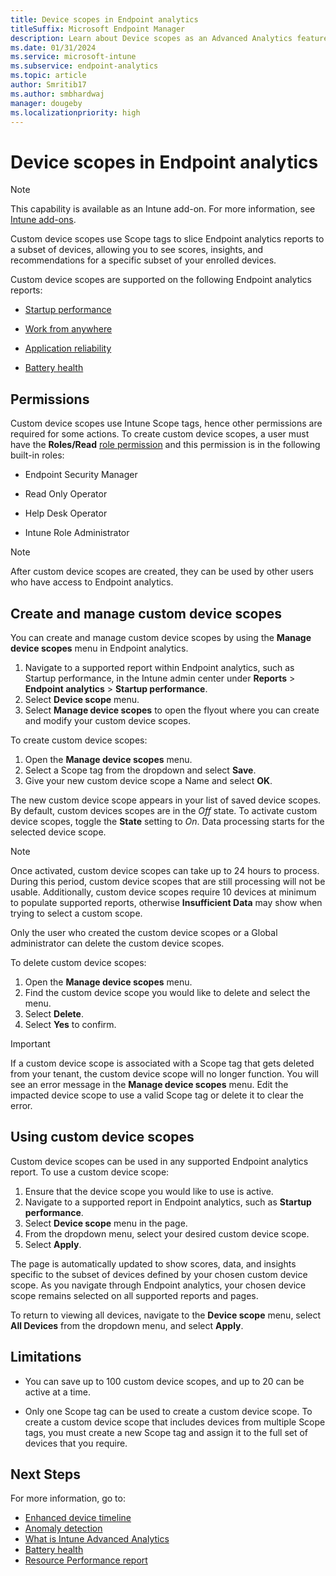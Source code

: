 ```yaml
---
title: Device scopes in Endpoint analytics
titleSuffix: Microsoft Endpoint Manager
description: Learn about Device scopes as an Advanced Analytics feature in Microsoft Intune
ms.date: 01/31/2024
ms.service: microsoft-intune
ms.subservice: endpoint-analytics
ms.topic: article
author: Smritib17
ms.author: smbhardwaj
manager: dougeby
ms.localizationpriority: high
---
```

# Device scopes in Endpoint analytics

> [!NOTE]
> This capability is available as an Intune add-on. For more information, see [Intune add-ons](../intune/fundamentals/intune-add-ons.md).

Custom device scopes use Scope tags to slice Endpoint analytics reports to a subset of devices, allowing you to see scores, insights, and recommendations for a specific subset of your enrolled devices.

Custom device scopes are supported on the following Endpoint analytics reports:

- [Startup performance](startup-performance.md)

- [Work from anywhere](work-from-anywhere.md)

- [Application reliability](app-reliability.md)
 
- [Battery health](battery-health.md)

## Permissions  

Custom device scopes use Intune Scope tags, hence other permissions are required for some actions.
To create custom device scopes, a user must have the **Roles/Read** [role permission](../intune/fundamentals/create-custom-role.md#custom-role-permissions) and this permission is in the following built-in roles:

- Endpoint Security Manager

- Read Only Operator

- Help Desk Operator

- Intune Role Administrator  

> [!NOTE]
> After custom device scopes are created, they can be used by other users who have access to Endpoint analytics.

## Create and manage custom device scopes

You can create and manage custom device scopes by using the **Manage device scopes** menu in Endpoint analytics.  

1. Navigate to a supported report within Endpoint analytics, such as Startup performance, in the Intune admin center under **Reports** > **Endpoint analytics** > **Startup performance**.
2. Select **Device scope** menu.  
3. Select **Manage device scopes** to open the flyout where you can create and modify your custom device scopes.

To create custom device scopes:

1. Open the **Manage device scopes** menu.
1. Select a Scope tag from the dropdown and select **Save**.
1. Give your new custom device scope a Name and select **OK**.

The new custom device scope appears in your list of saved device scopes. By default, custom devices scopes are in the *Off* state. To activate custom device scopes, toggle the **State** setting to *On*. Data processing starts for the selected device scope.  

> [!NOTE]
> Once activated, custom device scopes can take up to 24 hours to process. During this period, custom device scopes that are still processing will not be usable. Additionally, custom device scopes require 10 devices at minimum to populate supported reports, otherwise **Insufficient Data** may show when trying to select a custom scope. 

Only the user who created the custom device scopes or a Global administrator can delete the custom device scopes.

To delete custom device scopes:

1. Open the **Manage device scopes** menu.
2. Find the custom device scope you would like to delete and select the menu.
3. Select **Delete**.
4. Select **Yes** to confirm.

> [!IMPORTANT]
> If a custom device scope is associated with a Scope tag that gets deleted from your tenant, the custom device scope will no longer function. You will see an error message in the **Manage device scopes** menu. Edit the impacted device scope to use a valid Scope tag or delete it to clear the error.

## Using custom device scopes

Custom device scopes can be used in any supported Endpoint analytics report. To use a custom device scope:

1. Ensure that the device scope you would like to use is active.
2. Navigate to a supported report in Endpoint analytics, such as **Startup performance**.
3. Select **Device scope** menu in the page.
4. From the dropdown menu, select your desired custom device scope.
5. Select **Apply**.

The page is automatically updated to show scores, data, and insights specific to the subset of devices defined by your chosen custom device scope. As you navigate through Endpoint analytics, your chosen device scope remains selected on all supported reports and pages.

To return to viewing all devices, navigate to the **Device scope** menu, select **All Devices** from the dropdown menu, and select **Apply**.  

## Limitations

- You can save up to 100 custom device scopes, and up to 20 can be active at a time.  

- Only one Scope tag can be used to create a custom device scope. To create a custom device scope that includes devices from multiple Scope tags, you must create a new Scope tag and assign it to the full set of devices that you require.

## Next Steps

For more information, go to:

- [Enhanced device timeline](enhanced-device-timeline.md)
- [Anomaly detection](anomaly-detection.md)
- [What is Intune Advanced Analytics](advanced-endpoint-analytics.md)  
- [Battery health](battery-health.md)
- [Resource Performance report](resource-performance-report.md)
